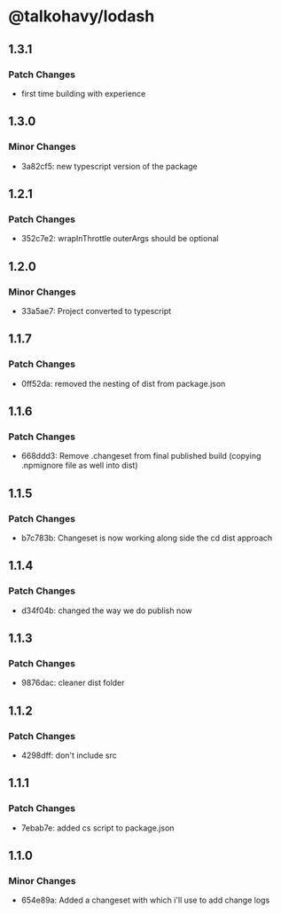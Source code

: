 # @talkohavy/lodash

## 1.3.1

### Patch Changes

- first time building with experience

## 1.3.0

### Minor Changes

- 3a82cf5: new typescript version of the package

## 1.2.1

### Patch Changes

- 352c7e2: wrapInThrottle outerArgs should be optional

## 1.2.0

### Minor Changes

- 33a5ae7: Project converted to typescript

## 1.1.7

### Patch Changes

- 0ff52da: removed the nesting of dist from package.json

## 1.1.6

### Patch Changes

- 668ddd3: Remove .changeset from final published build (copying .npmignore file as well into dist)

## 1.1.5

### Patch Changes

- b7c783b: Changeset is now working along side the cd dist approach

## 1.1.4

### Patch Changes

- d34f04b: changed the way we do publish now

## 1.1.3

### Patch Changes

- 9876dac: cleaner dist folder

## 1.1.2

### Patch Changes

- 4298dff: don't include src

## 1.1.1

### Patch Changes

- 7ebab7e: added cs script to package.json

## 1.1.0

### Minor Changes

- 654e89a: Added a changeset with which i'll use to add change logs
